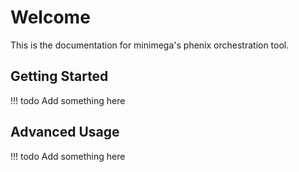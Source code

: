 # Welcome

This is the documentation for minimega's phenix orchestration tool.

## Getting Started

!!! todo
    Add something here

## Advanced Usage

!!! todo
    Add something here